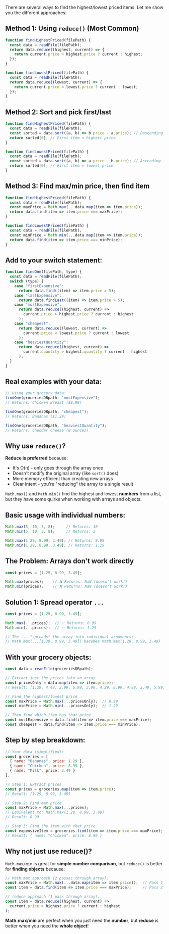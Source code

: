  There are several ways to find the highest/lowest priced items. Let me show you the different approaches:

## Method 1: Using `reduce()` (Most Common)

```javascript
function findHighestPriced(filePath) {
  const data = readFile(filePath);
  return data.reduce((highest, current) => {
    return current.price > highest.price ? current : highest;
  });
}

function findLowestPriced(filePath) {
  const data = readFile(filePath);
  return data.reduce((lowest, current) => {
    return current.price < lowest.price ? current : lowest;
  });
}
```

## Method 2: Sort and pick first/last

```javascript
function findHighestPriced(filePath) {
  const data = readFile(filePath);
  const sorted = data.sort((a, b) => b.price - a.price); // Descending
  return sorted[0]; // First item = highest price
}

function findLowestPriced(filePath) {
  const data = readFile(filePath);
  const sorted = data.sort((a, b) => a.price - b.price); // Ascending
  return sorted[0]; // First item = lowest price
}
```

## Method 3: Find max/min price, then find item

```javascript
function findHighestPriced(filePath) {
  const data = readFile(filePath);
  const maxPrice = Math.max(...data.map(item => item.price));
  return data.find(item => item.price === maxPrice);
}

function findLowestPriced(filePath) {
  const data = readFile(filePath);
  const minPrice = Math.min(...data.map(item => item.price));
  return data.find(item => item.price === minPrice);
}
```

## Add to your switch statement:

```javascript
function findOne(filePath, type) {
  const data = readFile(filePath);
  switch (type) {
    case "firstExpensive":
      return data.find((item) => item.price > 5);
    case "lastExpensive":
      return data.findLast((item) => item.price > 5);
    case "mostExpensive":
      return data.reduce((highest, current) =>
        current.price > highest.price ? current : highest
      );
    case "cheapest":
      return data.reduce((lowest, current) =>
        current.price < lowest.price ? current : lowest
      );
    case "heaviestQuantity":
      return data.reduce((highest, current) =>
        current.quantity > highest.quantity ? current : highest
      );
  }
}
```

## Real examples with your data:

```javascript
// Using your grocery data:
findOne(groceriesDBpath, "mostExpensive");
// Returns: Chicken Breast ($8.99)

findOne(groceriesDBpath, "cheapest");
// Returns: Bananas ($1.29)

findOne(groceriesDBpath, "heaviestQuantity");
// Returns: Cheddar Cheese (8 ounces)
```

## Why use `reduce()`?

**Reduce is preferred** because:
- It's O(n) - only goes through the array once
- Doesn't modify the original array (like `sort()` does)
- More memory efficient than creating new arrays
- Clear intent - you're "reducing" the array to a single result

`Math.max()` and `Math.min()` find the highest and lowest **numbers** from a list, but they have some quirks when working with arrays and objects.

## Basic usage with individual numbers:

```javascript
Math.max(5, 10, 3, 8);     // Returns: 10
Math.min(5, 10, 3, 8);     // Returns: 3

Math.max(1.29, 8.99, 3.49); // Returns: 8.99
Math.min(1.29, 8.99, 3.49); // Returns: 1.29
```

## The Problem: Arrays don't work directly

```javascript
const prices = [1.29, 8.99, 3.49];

Math.max(prices);    // ❌ Returns: NaN (doesn't work!)
Math.min(prices);    // ❌ Returns: NaN (doesn't work!)
```

## Solution 1: Spread operator `...`

```javascript
const prices = [1.29, 8.99, 3.49];

Math.max(...prices);  // ✅ Returns: 8.99
Math.min(...prices);  // ✅ Returns: 1.29

// The ... "spreads" the array into individual arguments:
// Math.max(...[1.29, 8.99, 3.49]) becomes Math.max(1.29, 8.99, 3.49)
```

## With your grocery objects:

```javascript
const data = readFile(groceriesDBpath);

// Extract just the prices into an array
const pricesOnly = data.map(item => item.price);
// Result: [1.29, 4.49, 2.99, 6.99, 3.99, 4.29, 8.99, 4.99, 2.49, 5.99]

// Find the highest/lowest price
const maxPrice = Math.max(...pricesOnly);  // 8.99
const minPrice = Math.min(...pricesOnly);  // 1.29

// Then find which item has that price
const mostExpensive = data.find(item => item.price === maxPrice);
const cheapest = data.find(item => item.price === minPrice);
```

## Step by step breakdown:

```javascript
// Your data (simplified):
const groceries = [
  { name: "Bananas", price: 1.29 },
  { name: "Chicken", price: 8.99 },
  { name: "Milk", price: 3.49 }
];

// Step 1: Extract prices
const prices = groceries.map(item => item.price);
// Result: [1.29, 8.99, 3.49]

// Step 2: Find max price
const maxPrice = Math.max(...prices);
// Equivalent to: Math.max(1.29, 8.99, 3.49)
// Result: 8.99

// Step 3: Find the item with that price
const expensiveItem = groceries.find(item => item.price === maxPrice);
// Result: { name: "Chicken", price: 8.99 }
```

## Why not just use reduce()?

`Math.max/min` is great for **simple number comparison**, but `reduce()` is better for **finding objects** because:

```javascript
// Math.max approach (2 passes through array):
const maxPrice = Math.max(...data.map(item => item.price));  // Pass 1
const item = data.find(item => item.price === maxPrice);     // Pass 2

// reduce approach (1 pass through array):
const item = data.reduce((highest, current) =>
  current.price > highest.price ? current : highest
);
```

**Math.max/min** are perfect when you just need the **number**, but **reduce** is better when you need the **whole object**!
